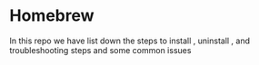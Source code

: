 # Homebrew
In this repo we have list down the steps to install , uninstall , and troubleshooting steps and some common issues 
